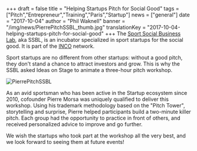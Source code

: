 +++
draft			= false
title			= "Helping Startups Pitch for Social Good"
tags			= ["Pitch","Entrepreneur","Training","Paris","Startup"]
news			= ["general"]
date			= "2017-10-04"
author			= "Phil Waknell"
banner			= "/img/news/PierrePitchSSBL_thumb.jpg"
translationKey	= "2017-10-04-helping-startups-pitch-for-social-good"
+++
The [Sport Social Business Lab](http://sport.socialbusinesslab.com), aka SSBL, is an incubator specialized in sport startups for the social good. It is part of the [INCO](http://inco.co.com) network.

Sport startups are no different from other startups: without a good pitch, they don't stand a chance to attract investors and grow. This is why the SSBL asked Ideas on Stage to animate a three-hour pitch workshop.

![PierrePitchSSBL][pic1]

As an avid sportsman who has been active in the Startup ecosystem since 2010, cofounder Pierre Morsa was uniquely qualified to deliver this workshop. Using his trademark methodology based on the "Pitch Tower", storytelling and surprise, Pierre helped participants build a two-minute killer pitch. Each group had the opportunity to practice in front of others, and received personalized advice to improve and go further.

We wish the startups who took part at the workshop all the very best, and we look forward to seeing them at future events!

[pic1]: /img/news/PierrePitchSSBL.jpg